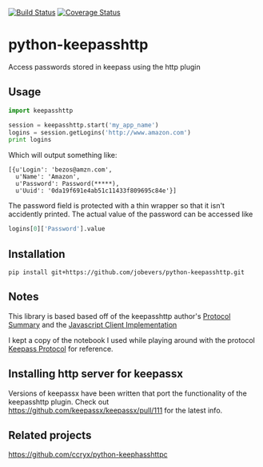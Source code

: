 [![Build Status](https://travis-ci.org/jobevers/python-keepasshttp.svg?branch=master)](https://travis-ci.org/jobevers/python-keepasshttp)
[![Coverage Status](https://coveralls.io/repos/github/jobevers/python-keepasshttp/badge.svg?branch=master)](https://coveralls.io/github/jobevers/python-keepasshttp?branch=master)


# python-keepasshttp
Access passwords stored in keepass using the http plugin 

## Usage

```python
import keepasshttp

session = keepasshttp.start('my_app_name')
logins = session.getLogins('http://www.amazon.com')
print logins
```

Which will output something like:

```
[{u'Login': 'bezos@amzn.com',
  u'Name': 'Amazon',
  u'Password': Password(*****),
  u'Uuid': '0da19f691e4ab51c11433f809695c84e'}]
```

The password field is protected with a thin wrapper so that it
isn't accidently printed.  The actual value of the password can
be accessed like

```python
logins[0]['Password'].value
```

## Installation

`pip install git+https://github.com/jobevers/python-keepasshttp.git`

## Notes

This library is based based off of the keepasshttp author's
[Protocol Summary](https://github.com/pfn/keepasshttp#protocol)
and the
[Javascript Client Implementation](https://github.com/pfn/passifox/blob/master/chromeipass/background/keepass.js)

I kept a copy of the notebook I used while playing around with the
protocol
[Keepass Protocol](https://github.com/jobevers/python-keepasshttp/blob/master/Keepass%20Protocol.ipynb)
for reference.

## Installing http server for keepassx

Versions of keepassx have been written that port the functionality of
the keepasshttp plugin. Check out
https://github.com/keepassx/keepassx/pull/111 for the latest info.

## Related projects

https://github.com/ccryx/python-keephasshttpc

